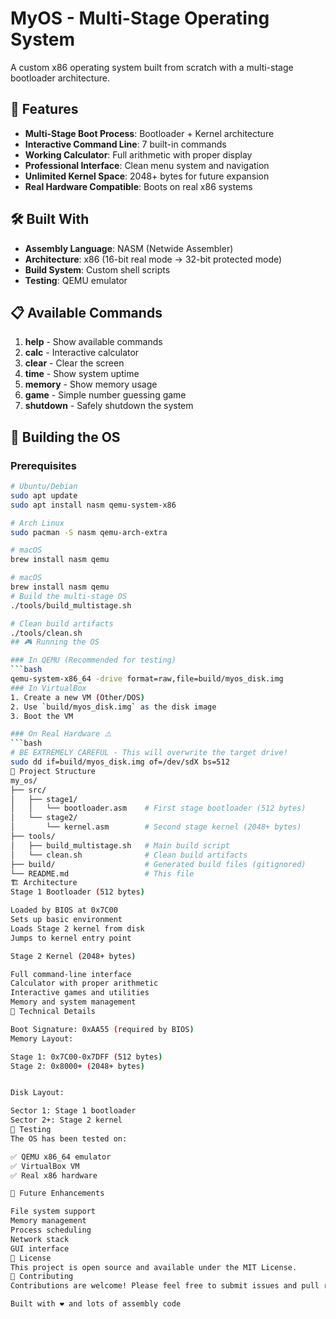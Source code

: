 # MyOS - Multi-Stage Operating System

A custom x86 operating system built from scratch with a multi-stage bootloader architecture.

## 🚀 Features

- **Multi-Stage Boot Process**: Bootloader + Kernel architecture
- **Interactive Command Line**: 7 built-in commands
- **Working Calculator**: Full arithmetic with proper display
- **Professional Interface**: Clean menu system and navigation
- **Unlimited Kernel Space**: 2048+ bytes for future expansion
- **Real Hardware Compatible**: Boots on real x86 systems

## 🛠️ Built With

- **Assembly Language**: NASM (Netwide Assembler)
- **Architecture**: x86 (16-bit real mode → 32-bit protected mode)
- **Build System**: Custom shell scripts
- **Testing**: QEMU emulator

## 📋 Available Commands

1. **help** - Show available commands
2. **calc** - Interactive calculator
3. **clear** - Clear the screen
4. **time** - Show system uptime
5. **memory** - Show memory usage
6. **game** - Simple number guessing game
7. **shutdown** - Safely shutdown the system

## 🔧 Building the OS

### Prerequisites

```bash
# Ubuntu/Debian
sudo apt update
sudo apt install nasm qemu-system-x86

# Arch Linux
sudo pacman -S nasm qemu-arch-extra

# macOS
brew install nasm qemu

# macOS
brew install nasm qemu
# Build the multi-stage OS
./tools/build_multistage.sh

# Clean build artifacts
./tools/clean.sh
## 🎮 Running the OS

### In QEMU (Recommended for testing)
```bash
qemu-system-x86_64 -drive format=raw,file=build/myos_disk.img
### In VirtualBox
1. Create a new VM (Other/DOS)
2. Use `build/myos_disk.img` as the disk image
3. Boot the VM

### On Real Hardware ⚠️
```bash
# BE EXTREMELY CAREFUL - This will overwrite the target drive!
sudo dd if=build/myos_disk.img of=/dev/sdX bs=512
📁 Project Structure
my_os/
├── src/
│   ├── stage1/
│   │   └── bootloader.asm    # First stage bootloader (512 bytes)
│   └── stage2/
│       └── kernel.asm        # Second stage kernel (2048+ bytes)
├── tools/
│   ├── build_multistage.sh   # Main build script
│   └── clean.sh              # Clean build artifacts
├── build/                    # Generated build files (gitignored)
└── README.md                 # This file
🏗️ Architecture
Stage 1 Bootloader (512 bytes)

Loaded by BIOS at 0x7C00
Sets up basic environment
Loads Stage 2 kernel from disk
Jumps to kernel entry point

Stage 2 Kernel (2048+ bytes)

Full command-line interface
Calculator with proper arithmetic
Interactive games and utilities
Memory and system management
🎯 Technical Details

Boot Signature: 0xAA55 (required by BIOS)
Memory Layout:

Stage 1: 0x7C00-0x7DFF (512 bytes)
Stage 2: 0x8000+ (2048+ bytes)


Disk Layout:

Sector 1: Stage 1 bootloader
Sector 2+: Stage 2 kernel
🧪 Testing
The OS has been tested on:

✅ QEMU x86_64 emulator
✅ VirtualBox VM
✅ Real x86 hardware

🔮 Future Enhancements

File system support
Memory management
Process scheduling
Network stack
GUI interface
📝 License
This project is open source and available under the MIT License.
🤝 Contributing
Contributions are welcome! Please feel free to submit issues and pull requests.

Built with ❤️ and lots of assembly code
